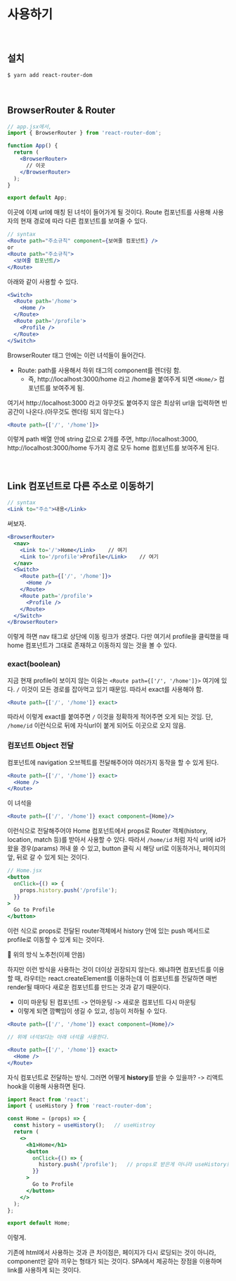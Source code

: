 # 사용하기

<br/>

## 설치

```shell
$ yarn add react-router-dom
```

<br/>

## BrowserRouter & Router

```jsx
// app.jsx에서,
import { BrowserRouter } from 'react-router-dom';

function App() {
  return (
    <BrowserRouter>
      // 이곳
    </BrowserRouter>
  );
}

export default App;
```

이곳에 이제 url에 매칭 된 녀석이 들어가게 될 것이다. Route 컴포넌트를 사용해 사용자의 현재 경로에 따라 다른 컴포넌트를 보여줄 수 있다.

```jsx
// syntax
<Route path="주소규칙" component={보여줄 컴포넌트} />
or
<Route path="주소규칙">
  <보여줄 컴포넌트/>
</Route>
```

아래와 같이 사용할 수 있다.

```jsx
<Switch>
  <Route path='/home'>
    <Home />
  </Route>
  <Route path='/profile'>
    <Profile />
  </Route>
</Switch>
```

BrowserRouter 태그 안에는 이런 녀석들이 들어간다.

- Route: path를 사용해서 하위 태그의 component를 렌더링 함.
  - 즉, http://localhost:3000/home 라고 /home을 붙여주게 되면 `<Home/>` 컴포넌트를 보여주게 됨.

여기서 http://localhost:3000 라고 아무것도 붙여주지 않은 최상위 url을 입력하면 빈 공간이 나온다.(아무것도 렌더링 되지 않는다.)

```jsx
<Route path={['/', '/home']}>
```

이렇게 path 배열 안에 string 값으로 2개를 주면, http://localhost:3000, http://localhost:3000/home 두가지 경로 모두 home 컴포넌트를 보여주게 된다.

<br/>

## Link 컴포넌트로 다른 주소로 이동하기

```jsx
// syntax
<Link to="주소">내용</Link>
```

써보자.

```jsx
<BrowserRouter>
  <nav>
    <Link to='/'>Home</Link>    // 여기
    <Link to='/profile'>Profile</Link>    // 여기
  </nav>
  <Switch>
    <Route path={['/', '/home']}>
      <Home />
    </Route>
    <Route path='/profile'>
      <Profile />
    </Route>
  </Switch>
</BrowserRouter>
```

이렇게 하면 nav 태그로 상단에 이동 링크가 생겼다. 다만 여기서 profile을 클릭했을 때 home 컴포넌트가 그대로 존재하고 이동하지 않는 것을 볼 수 있다.

### exact(boolean)

지금 현재 profile이 보이지 않는 이유는 `<Route path={['/', '/home']}>` 여기에 있다. `/` 이것이 모든 경로를 잡아먹고 있기 때문임. 따라서 exact를 사용해야 함.

```jsx
<Route path={['/', '/home']} exact>
```

따라서 이렇게 exact를 붙여주면 `/` 이것을 정확하게 적어주면 오게 되는 것임. 단, `/home/id` 이런식으로 뒤에 자식url이 붙게 되어도 이곳으로 오지 않음.

### 컴포넌트 Object 전달

컴포넌트에 navigation 오브젝트를 전달해주어야 여러가지 동작을 할 수 있게 된다.

```jsx
<Route path={['/', '/home']} exact>
  <Home />
</Route>
```

이 녀석을

```jsx
<Route path={['/', '/home']} exact component={Home}/>
```

이런식으로 전달해주어야 Home 컴포넌트에서 props로 Router 객체(history, location, match 등)를 받아서 사용할 수 있다. 따라서 `/home/id` 처럼 자식 url에 id가 왔을 경우(params) 꺼내 쓸 수 있고, button 클릭 시 해당 url로 이동하거나, 페이지의 앞, 뒤로 갈 수 있게 되는 것이다.

```jsx
// Home.jsx
<button
  onClick={() => {
    props.history.push('/profile');
  }}
>
  Go to Profile
</button>
```

이런 식으로 props로 전달된 router객체에서 history 안에 있는 push 메서드로 profile로 이동할 수 있게 되는 것이다.

📌 위의 방식 노추천(이제 안씀)

하지만 이런 방식을 사용하는 것이 더이상 권장되지 않는다. 왜냐하면 컴포넌트를 이용할 때, 라우터는 react.createElement를 이용하는데 이 컴포넌트를 전달하면 매번 render될 때마다 새로운 컴포넌트를 만드는 것과 같기 때문이다.

- 이미 마운팅 된 컴포넌트 -> 언마운팅 -> 새로운 컴포넌트 다시 마운팅
- 이렇게 되면 깜빡임이 생길 수 있고, 성능이 저하될 수 있다.

```jsx
<Route path={['/', '/home']} exact component={Home}/>

// 위에 녀석보다는 아래 녀석을 사용한다.

<Route path={['/', '/home']} exact>
  <Home />
</Route>
```

자식 컴포넌트로 전달하는 방식. 그러면 어떻게 **history**를 받을 수 있을까? -> 리액트 hook을 이용해 사용하면 된다.

```jsx
import React from 'react';
import { useHistory } from 'react-router-dom';

const Home = (props) => {
  const history = useHistory();   // useHistroy
  return (
    <>
      <h1>Home</h1>
      <button
        onClick={() => {
          history.push('/profile');   // props로 받은게 아니라 useHistory로 받아온 녀석 사용.
        }}
      >
        Go to Profile
      </button>
    </>
  );
};

export default Home;
```

이렇게.

기존에 html에서 사용하는 것과 큰 차이점은, 페이지가 다시 로딩되는 것이 아니라, component만 갈아 끼우는 형태가 되는 것이다. SPA에서 제공하는 장점을 이용하며 link를 사용하게 되는 것이다.
